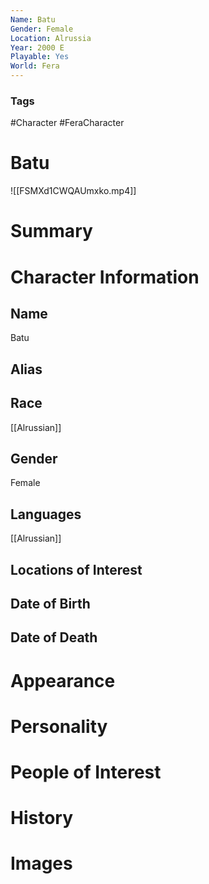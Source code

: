 ```yaml
---
Name: Batu
Gender: Female
Location: Alrussia
Year: 2000 E
Playable: Yes
World: Fera
---
```


### Tags
#Character #FeraCharacter 

# Batu
![[FSMXd1CWQAUmxko.mp4]]

# Summary


# Character Information

## Name
Batu

## Alias

## Race
[[Alrussian]]

## Gender
Female

## Languages
[[Alrussian]]

## Locations of Interest

## Date of Birth

## Date of Death

# Appearance

# Personality

# People of Interest

# History

# Images
